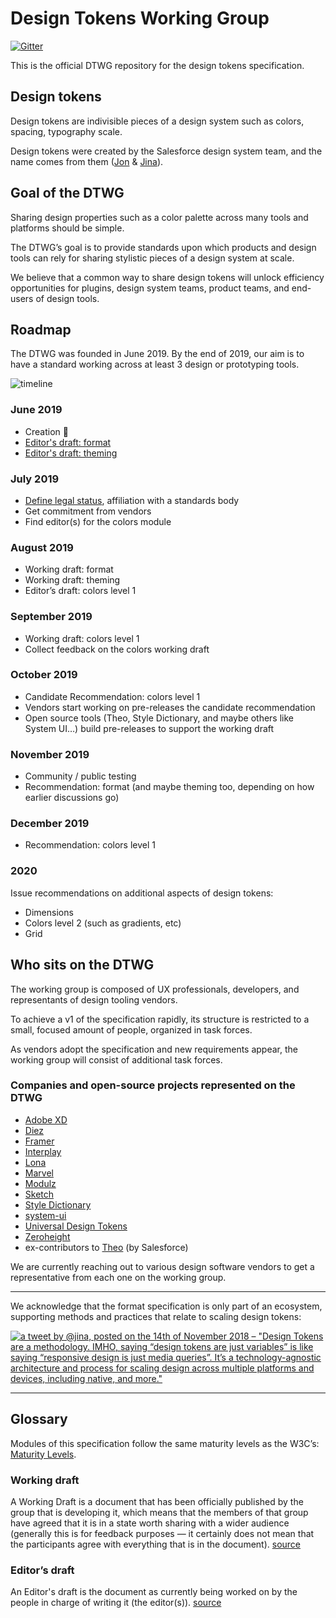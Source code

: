 # Design Tokens Working Group

[![Gitter](https://badges.gitter.im/design-tokens/community.svg)](https://gitter.im/design-tokens/community?utm_source=badge&utm_medium=badge&utm_campaign=pr-badge)

This is the official DTWG repository for the design tokens specification.

## Design tokens

Design tokens are indivisible pieces of a design system such as colors, spacing, typography scale.

Design tokens were created by the Salesforce design system team, and the name comes from them ([Jon](https://twitter.com/jonnylevine) & [Jina](https://twitter.com/jina)).

## Goal of the DTWG

Sharing design properties such as a color palette across many tools and platforms should be simple.

The DTWG’s goal is to provide standards upon which products and design tools can rely for sharing stylistic pieces of a design system at scale.

We believe that a common way to share design tokens will unlock efficiency opportunities for plugins, design system teams, product teams, and end-users of design tools.

## Roadmap

The DTWG was founded in June 2019. By the end of 2019, our aim is to have a standard working across at least 3 design or prototyping tools.

![timeline](https://user-images.githubusercontent.com/85783/61584753-422c6200-ab02-11e9-8066-e594c8eca946.png)

### June 2019

- Creation 🎉 
- [Editor's draft: format](#1)
- [Editor's draft: theming](#2)

### July 2019

- [Define legal status](#8), affiliation with a standards body
- Get commitment from vendors
- Find editor(s) for the colors module
 
### August 2019

- Working draft: format
- Working draft: theming
- Editor’s draft: colors level 1

### September 2019

- Working draft: colors level 1
- Collect feedback on the colors working draft

### October 2019

- Candidate Recommendation: colors level 1
- Vendors start working on pre-releases the candidate recommendation
- Open source tools (Theo, Style Dictionary, and maybe others like System UI…) build pre-releases to support the working draft

### November 2019

- Community / public testing
- Recommendation: format (and maybe theming too, depending on how earlier discussions go)

### December 2019

- Recommendation: colors level 1

### 2020

Issue recommendations on additional aspects of design tokens:

- Dimensions
- Colors level 2 (such as gradients, etc)
- Grid

## Who sits on the DTWG

The working group is composed of UX professionals, developers, and representants of design tooling vendors.

To achieve a v1 of the specification rapidly, its structure is restricted to a small, focused amount of people, organized in task forces.

As vendors adopt the specification and new requirements appear, the working group will consist of additional task forces.

### Companies and open-source projects represented on the DTWG

- [Adobe XD](https://www.adobe.com/products/xd.html)
- [Diez](https://diez.org)
- [Framer](https://www.framer.com)
- [Interplay](https://interplayapp.com)
- [Lona](https://github.com/airbnb/Lona)
- [Marvel](https://marvelapp.com)
- [Modulz](https://www.modulz.app)
- [Sketch](https://www.sketch.com/)
- [Style Dictionary](https://amzn.github.io/style-dictionary/#/)
- [system-ui](https://github.com/system-ui)
- [Universal Design Tokens](https://github.com/universal-design-tokens/udt)
- [Zeroheight](https://www.zeroheight.com)
- ex-contributors to [Theo](https://github.com/salesforce-ux/theo) (by Salesforce)

We are currently reaching out to various design software vendors to get a representative from each one on the working group.

---

We acknowledge that the format specification is only part of an ecosystem, supporting methods and practices that relate to scaling design tokens:

[![a tweet by @jina, posted on the 14th of November 2018 – "Design Tokens are a methodology. IMHO, saying “design tokens are just variables” is like saying “responsive design is just media queries”. It’s a technology-agnostic architecture and process for scaling design across multiple platforms and devices, including native, and more."](https://user-images.githubusercontent.com/85783/59956860-eeb5ee00-9447-11e9-8ea3-3bb6c158bc1a.png)](https://twitter.com/jina/status/1062808011301965825)

---

## Glossary

Modules of this specification follow the same maturity levels as the W3C’s: [Maturity Levels](https://www.w3.org/2015/Process-20150901/#maturity-levels).

### Working draft

A Working Draft is a document that has been officially published by the group that is developing it, which means that the members of that group have agreed that it is in a state worth sharing with a wider audience (generally this is for feedback purposes — it certainly does not mean that the participants agree with everything that is in the document). [source](https://stackoverflow.com/questions/6692762/what-is-the-difference-between-a-w3c-working-draft-and-an-editors-draft)

### Editor’s draft

An Editor's draft is the document as currently being worked on by the people in charge of writing it (the editor(s)). [source](https://stackoverflow.com/questions/6692762/what-is-the-difference-between-a-w3c-working-draft-and-an-editors-draft)

